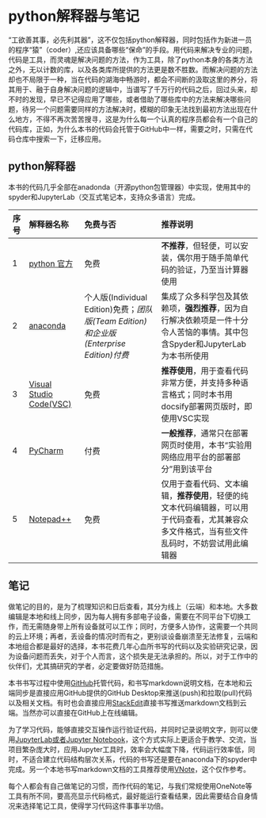 # python解释器与笔记
“工欲善其事，必先利其器”，这不仅包括python解释器，同时包括作为新进一员的程序“猿”（coder）,还应该具备哪些“保命”的手段。用代码来解决专业的问题，代码是工具，而灵魂是解决问题的方法，作为工具，除了python本身的各类方法之外，无以计数的库，以及各类库所提供的方法更是数不胜数。而解决问题的方法却也不局限于一种，当在代码的湖海中畅游时，都会不间断的汲取这里的养分，将其用于、融于自身解决问题的逻辑中，当谱写了千万行的代码之后，回过头来，却不时的发现，早已不记得应用了哪些，或者借助了哪些库中的方法来解决哪些问题，待另一个问题需要同样的方法解决时，模糊的印象无法找到最初方法出现在什么地方，不得不再次苦苦搜寻，这是为什么每一个认真的程序员都会有一个自己的代码库，正如，为什么本书的代码会托管于GitHub中一样，需要之时，只需在代码仓库中搜索一下，迁移应用。

## python解释器
本书的代码几乎全部在anadonda（开源python包管理器）中实现，使用其中的spyder和JupyterLab（交互式笔记本，支持众多语言）完成。

序号 |解释器名称| 免费与否|推荐说明|
------------ |:-------------|:-------------|:-------------|
1 |[python 官方](https://www.python.org/downloads/)|免费|**不推荐**，但轻便，可以安装，偶尔用于随手简单代码的验证，乃至当计算器使用| 
2 |[anaconda](https://www.anaconda.com/)|个人版(Individual Edition)免费；<em>团队版(Team Edition)和企业版(Enterprise Edition)付费</em> |集成了众多科学包及其依赖项，**强烈推荐**，因为自行解决依赖项是一件十分令人苦恼的事情。其中包含Spyder和JupyterLab为本书所使用|
3 |[Visual Studio Code(VSC)](https://code.visualstudio.com/)|免费|**推荐使用**，用于查看代码非常方便，并支持多种语言格式；同时本书用docsify部署网页版时，即使用VSC实现|
4 |[PyCharm](https://www.jetbrains.com/pycharm/download/#section=windows)|付费|**一般推荐**，通常只在部署网页时使用，本书“实验用网络应用平台的部署部分”用到该平台|
5 |[Notepad++](https://notepad-plus-plus.org/)|免费|仅用于查看代码、文本编辑，**推荐使用**，轻便的纯文本代码编辑器，可以用于代码查看，尤其兼容众多文件格式，当有些文件乱码时，不妨尝试用此编辑器|

## 笔记
做笔记的目的，是为了梳理知识和日后查看，其分为线上（云端）和本地。大多数编辑是本地和线上同步，因为每人拥有多部电子设备，需要在不同平台下切换工作，而无需随身带上所有设备就可以工作；同时，方便多人协作，这需要一个共同的云上环境；再者，丢设备的情况时而有之，更别谈设备崩溃至无法修复，云端和本地组合都是最好的选择，本书花费几年心血所书写的代码以及实验研究记录，因为设备问题而丢失，对于个人而言，这个损失是无法承担的。所以，对于工作中的伙伴们，尤其搞研究的学者，必定要做好防范措施。

本书书写过程中使用[GitHub](https://github.com/richieBao)托管代码，和书写markdown说明文档，在本地和云端同步是直接应用GitHub提供的GitHub Desktop来推送(push)和拉取(pull)代码以及相关文档。有时也会直接应用[StackEdit](https://stackedit.io/)直接书写推送markdown文档到云端。当然亦可以直接在GitHub上在线编辑。

为了学习代码，能够直接交互操作运行验证代码，并同时记录说明文字，则可以使用[JupyterLab或者Jupyter Notebook](https://jupyter.org/)，这个方式实际上更适合于教学、交流，当项目繁杂庞大时，应用Jupyter工具时，效率会大幅度下降，代码运行效率低，同时，不适合建立代码结构层次关系，代码的书写还是要在anaconda下的spyder中完成。另一个本地书写markdown文档的工具推荐使用[VNote](https://tamlok.github.io/vnote/en_us/)，这个仅作参考。

每个人都会有自己做笔记的习惯，而作代码的笔记，与我们常规使用OneNote等工具有所不同，要高亮显示代码格式，最好能运行查看结果，因此需要结合自身情况来选择笔记工具，使得学习代码这件事事半功倍。